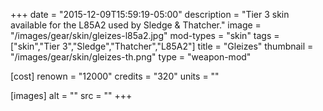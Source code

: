 +++
date = "2015-12-09T15:59:19-05:00"
description = "Tier 3 skin available for the L85A2 used by Sledge & Thatcher."
image = "/images/gear/skin/gleizes-l85a2.jpg"
mod-types = "skin"
tags = ["skin","Tier 3","Sledge","Thatcher","L85A2"]
title = "Gleizes"
thumbnail = "/images/gear/skin/gleizes-th.png"
type = "weapon-mod"

[cost]
  renown = "12000"
  credits = "320"
  units = ""

[images]
  alt = ""
  src = ""
+++
